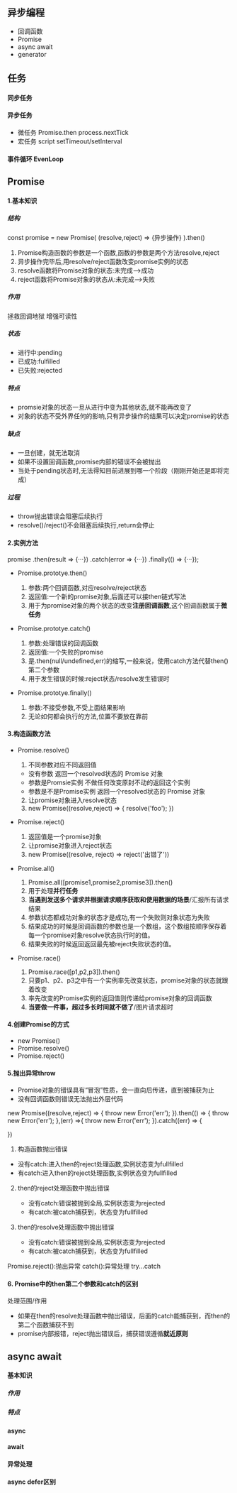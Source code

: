 ## 异步编程
- 回调函数
- Promise
- async await
- generator

## 任务
#### 同步任务

#### 异步任务
- 微任务
  Promise.then process.nextTick
- 宏任务
  script setTimeout/setInterval

#### 事件循环 EvenLoop

## Promise
#### 1.基本知识
##### 结构
const promise = new Promise( (resolve,reject) => {异步操作} ).then()

1. Promise构造函数的参数是一个函数,函数的参数是两个方法resolve,reject
2. 异步操作完毕后,用resolve/reject函数改变promise实例的状态
3. resolve函数将Promise对象的状态:未完成-->成功
4. reject函数将Promise对象的状态从:未完成-->失败

##### 作用
拯救回调地狱
增强可读性

##### 状态
- 进行中:pending
- 已成功:fulfilled
- 已失败:rejected
  
##### 特点
- promsie对象的状态一旦从进行中变为其他状态,就不能再改变了
- 对象的状态不受外界任何的影响,只有异步操作的结果可以决定promise的状态

##### 缺点
- 一旦创建，就无法取消
- 如果不设置回调函数,promise内部的错误不会被抛出
- 当处于pending状态时,无法得知目前进展到哪一个阶段（刚刚开始还是即将完成）

##### 过程
- throw抛出错误会阻塞后续执行
- resolve()/reject()不会阻塞后续执行,return会停止
  
#### 2.实例方法

promise
.then(result => {···})
.catch(error => {···})
.finally(() => {···});

- Promise.prototye.then()
  1. 参数:两个回调函数,对应resolve/reject状态
  2. 返回值:一个新的promise对象,后面还可以接then链式写法
  3. 用于为promise对象的两个状态的改变**注册回调函数**,这个回调函数属于**微任务**

- Promise.prototye.catch()
  1. 参数:处理错误的回调函数
  2. 返回值:一个失败的promise
  3. 是.then(null/undefined,err)的缩写,一般来说，使用catch方法代替then()第二个参数
  4. 用于发生错误的时候:reject状态/resolve发生错误时

- Promise.prototye.finally()
  1. 参数:不接受参数,不受上面结果影响
  2. 无论如何都会执行的方法,位置不要放在靠前
  
#### 3.构造函数方法
- Promise.resolve()
  1. 不同参数对应不同返回值
   - 没有参数 返回一个resolved状态的 Promise 对象
   - 参数是Promsie实例 不做任何改变原封不动的返回这个实例
   - 参数是不是Promise实例 返回一个resolved状态的 Promise 对象
  2. 让promise对象进入resolve状态
  3. new Promise((resolve,reject) => { resolve('foo'); })

- Promise.reject()
  1. 返回值是一个promise对象
  2. 让promise对象进入reject状态
  3. new Promise((resolve, reject) => reject('出错了'))

- Promise.all()
  1. Promise.all([promise1,promise2,promise3]).then()
  2. 用于处理**并行任务**
  3. **当遇到发送多个请求并根据请求顺序获取和使用数据的场景**/汇报所有请求结果
  4. 参数状态都成功对象的状态才是成功,有一个失败则对象状态为失败
  5. 结果成功的时候是回调函数的参数也是一个数组，这个数组按顺序保存着每一个promise对象resolve状态执行时的值。
  6. 结果失败的时候返回返回最先被reject失败状态的值。
  
- Promise.race()
  1. Promise.race([p1,p2,p3]).then()
  2. 只要p1、p2、p3之中有一个实例率先改变状态，promise对象的状态就跟着改变
  3. 率先改变的Promise实例的返回值则传递给promise对象的回调函数
  4. **当要做一件事，超过多长时间就不做了**/图片请求超时


#### 4.创建Promise的方式
- new Promise()
- Promise.resolve()
- Promise.reject()

#### 5.抛出异常throw
- Promise对象的错误具有“冒泡”性质，会一直向后传递，直到被捕获为止
- 没有回调函数则错误无法抛出外层代码

new Promise((resolve,reject) => {
  throw new Error('err');
}).then(() => {
  throw new Error('err');
},(err) =>{
  throw new Error('err');
}).catch((err) => {

})

1. 构造函数抛出错误
  - 没有catch:进入then的reject处理函数,实例状态变为fullfilled
  - 有catch:进入then的reject处理函数,实例状态变为fullfilled

2. then的reject处理函数中抛出错误
   - 没有catch:错误被抛到全局,实例状态变为rejected
   - 有catch:被catch捕获到，状态变为fullfilled

3. then的resolve处理函数中抛出错误
   - 没有catch:错误被抛到全局,实例状态变为rejected
   - 有catch:被catch捕获到，状态变为fullfilled

Promise.reject():抛出异常
catch():异常处理
try...catch

#### 6. Promise中的then第二个参数和catch的区别
处理范围/作用
- 如果在then的resolve处理函数中抛出错误，后面的catch能捕获到，而then的第二个函数捕获不到
- promise内部报错，reject抛出错误后，捕获错误遵循**就近原则**


## async await
####  基本知识
##### 作用
##### 特点

#### async
#### await
#### 异常处理
#### async defer区别